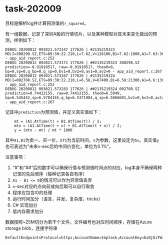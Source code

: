 # task-202009

目标是解析log并计算预测值的`r_squared`。

有一组数据，记录了深圳A股的行情切片，以及某种模型对其未来变化做出的预测，样例如下：

    DEBUG 20200812 093021.573147 177626 | #2135219323 MD|I=300290.SZ,ETS=09:30:22.210,L=7.62,V=126100,B1=7.62:1000,A1=7.63:300,B2=7.6:700,A2=7.64:3000,B3=7.59:3900,A3=7.65:2000,B4=7.58:2000,A4=7.66:2500,B5=7.57:600,A5=7.67:20500,T=956446.000000 - app_aid_report.c:252
    DEBUG 20200812 093021.573171 177626 | ##2135219323 300290.SZ prediction=-0.91910517, raw=-0.91910517, theo0=0, bp=0,sp=0,q_bp=0,q_sp=0,bv1=0,bv2=0,av1=0,av2=0 - app_aid_report.c:267
    DEBUG 20200812 093021.573267 177626 | #2135219324 MD|I=002708.SZ,ETS=09:30:22.210,L=6.58,V=67400,B1=6.58:21300,A1=6.6:1300,B2=6.57:2500,A2=6.61:1000,B3=6.56:30200,A3=6.62:9700,B4=6.55:13800,A4=6.63:14600,B5=6.54:3500,A5=6.64:9100,T=445688.000000 - app_aid_report.c:252
    DEBUG 20200812 093021.573283 177626 | ##2135219324 002708.SZ prediction=0.74412155, raw=0.74412155, theo0=6.5949, bp=6.545442,sp=6.5784165,q_bp=6.5371984,q_sp=6.5866601,bv1=0,bv2=0,av1=21300,av2=0 - app_aid_report.c:267

记其中`prediction`为预测值，并定义真实值如下：

```
    mt = (A1.AtTime(t) + B1.AtTime(t)) / 2;
    mtn = (A1.AtTime(t + n) + B1.AtTime(t + n)) / 2;
    y = (mtn - mt) / mt * 1000
```

其中`A1,B1`为卖一、买一价，`ETS`为当前时间，`n`为参数，这里设定为`5s`。真实值`y`也可表述为”未来`n`-sec后的中间价变化，单位为0.1%“。

注意事项：

1. “#”和“##”后的数字可以确保行情与预测值时间点的对应，log本身不确保两种记录的先后顺序（每种记录各自有序）
2. `A1 - B1 <= 0`的情况可以作为异常值丢弃
3. `n`-sec对应的点向前或向后取可以自行取舍
4. 程序应包含IO的处理
5. 运行时间加分（语言，并发，复杂度，tricks）
6. C# 实现加分
7. 低内存需求加分

数据按照~25M切分为若干个文件，文件编号也对应时间顺序，存储在Azure storage blob，连接字符串

```
DefaultEndpointsProtocol=https;AccountName=tmptask;AccountKey=bsNjOiTW35QqxGVm4qlBbQ+6E3zGA/IK1qV4VzOYUDJ3R3xqEyCFIvCTK0VvLR0nBNiv5kkPOKHkioqBVgk14g==;EndpointSuffix=core.chinacloudapi.cn
```

